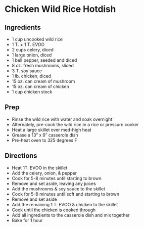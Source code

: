 # Chicken Wild Rice Hotdish

## Ingredients

- 1 cup uncooked wild rice
- 1 T. + 1 T. EVOO
- 2 cups celery, diced
- 1 large onion, diced
- 1 bell pepper, seeded and diced
- 8 oz. fresh mushrooms, sliced
- 3 T. soy sauce
- 1 lb. chicken, diced
- 15 oz. can cream of mushroom
- 15 oz. can cream of chicken
- 1 cup chicken stock

## Prep

- Rinse the wild rice with water and soak overnight
- Alternately, pre-cook the wild rice in a rice or pressure cooker
- Heat a large skillet over med-high heat
- Grease a 13” x 9” casserole dish
- Pre-heat oven to 325 degrees F

## Directions

- Heat 1T. EVOO in the skillet
- Add the celery, onion, & pepper
- Cook for 5-8 minutes until starting to brown
- Remove and set aside, leaving any juices
- Add the mushrooms & soy sauce to the skillet
- Cook for 5-8 minutes until soft and starting to brown
- Remove and set aside
- Add the remaining 1 T. EVOO & chicken to the skillet
- Cook until the chicken is cooked through
- Add all ingredients to the casserole dish and mix together
- Bake for 1 hour
